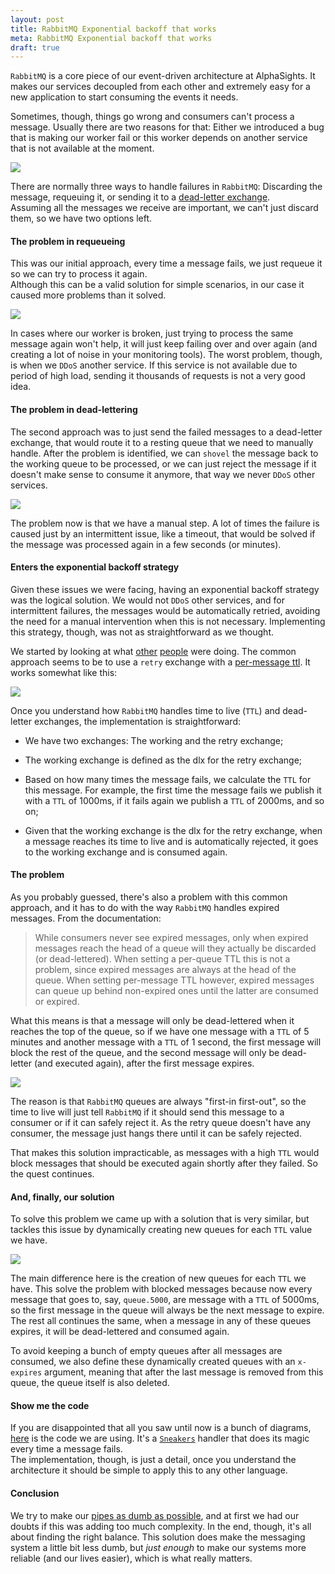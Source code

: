 ```yaml
---
layout: post
title: RabbitMQ Exponential backoff that works
meta: RabbitMQ Exponential backoff that works
draft: true
---
```


`RabbitMQ` is a core piece of our event-driven architecture at AlphaSights. It makes our services decoupled from each other and extremely easy for a new application to 
start consuming the events it needs.

Sometimes, though, things go wrong and consumers can't process a message. Usually there are two reasons for that: Either we introduced a bug that is making our worker fail or
this worker depends on another service that is not available at the moment.

<img src="/assets/images/reject.png">

There are normally three ways to handle failures in `RabbitMQ`: Discarding the message, requeuing it, or sending it to a [dead-letter exchange](https://www.rabbitmq.com/dlx.html).  
Assuming all the messages we receive are important, we can't just discard them, so we have two options left.

#### The problem in requeueing

This was our initial approach, every time a message fails, we just requeue it so we can try to process it again.  
Although this can be a valid solution for simple scenarios, in our case it caused more problems than it solved.

<img src="/assets/images/requeue.png">

In cases where our worker is broken, just trying to process the same message again won't help, it will just keep failing over and over again 
(and creating a lot of noise in your monitoring tools). The worst problem, though, is when we `DDoS` another service. If this service is not available due to period of
high load, sending it thousands of requests is not a very good idea.

#### The problem in dead-lettering 

The second approach was to just send the failed messages to a dead-letter exchange, that would route it to a resting queue that we need to manually handle. After the problem
is identified, we can `shovel` the message back to the working queue to be processed, or we can just reject the message if it doesn't make sense to consume it anymore, that way we never
`DDoS` other services.  

<img src="/assets/images/dlx.png">


The problem now is that we have a manual step. A lot of times the failure is caused just by an intermittent issue, like a timeout, that would be solved if the message was processed again in a few seconds (or minutes).


#### Enters the exponential backoff strategy

Given these issues we were facing, having an exponential backoff strategy was the logical solution. We would not `DDoS` other services, and for intermittent failures, the messages would be automatically retried,
avoiding the need for a manual intervention when this is not necessary. Implementing this strategy, though, was not as straightforward as we thought.

We started by looking at what [other](http://dev.venntro.com/2014/07/back-off-and-retry-with-rabbitmq/) [people](https://felipeelias.github.io/rabbitmq/2016/02/22/rabbitmq-exponential-backoff.html) were doing.
The common approach seems to be to use a `retry` exchange with a [per-message ttl](https://www.rabbitmq.com/ttl.html). It works somewhat like this:

<img src="/assets/images/ttl.png">

Once you understand how `RabbitMQ` handles time to live (`TTL`) and dead-letter exchanges, the implementation is straightforward:

* We have two exchanges: The working and the retry exchange;  

* The working exchange is defined as the dlx for the retry exchange;  

* Based on how many times the message fails, we calculate the `TTL` for this message. For example, the first time the message fails we publish it with a `TTL` of 1000ms, if it fails again
we publish a `TTL` of 2000ms, and so on;  

* Given that the working exchange is the dlx for the retry exchange, when a message reaches its time to live and is automatically rejected, it goes to the working exchange and is consumed again.

#### The problem

As you probably guessed, there's also a problem with this common approach, and it has to do with the way `RabbitMQ` handles expired messages. From the documentation:

> While consumers never see expired messages, only when expired messages reach
> the head of a queue will they actually be discarded (or dead-lettered). When
> setting a per-queue TTL this is not a problem, since expired messages are
> always at the head of the queue. When setting per-message TTL however,
> expired messages can queue up behind non-expired ones until the latter are
> consumed or expired.

What this means is that a message will only be dead-lettered when it reaches the top of the queue, so if we have one message with a `TTL` of 5 minutes and another message with a `TTL` of 1 second, the first
message will block the rest of the queue, and the second message will only be dead-letter (and executed again), after the first message expires.

<img src="/assets/images/blocked_messages.png">

The reason is that `RabbitMQ` queues are always "first-in first-out", so the time to live will just tell `RabbitMQ` if it should send this message to a consumer or if it can safely reject it. As
the retry queue doesn't have any consumer, the message just hangs there until it can be safely rejected.  

That makes this solution impracticable, as messages with a high `TTL` would block messages that should be executed again shortly after they failed. So the quest continues.

#### And, finally, our solution

To solve this problem we came up with a solution that is very similar, but tackles this issue by dynamically creating new queues for each `TTL` value we have.

<img src="/assets/images/final.png">

The main difference here is the creation of new queues for each `TTL` we have. This solve the problem with blocked messages because now every message that goes to, say, `queue.5000`, are message with a `TTL` of
5000ms, so the first message in the queue will always be the next message to expire. The rest all continues the same, when a message in any of these queues expires, it will be dead-lettered and consumed again.

To avoid keeping a bunch of empty queues after all messages are consumed, we also define these dynamically created queues with an `x-expires` argument, meaning that after the last message is removed from this queue, the queue 
itself is also deleted.

#### Show me the code

If you are disappointed that all you saw until now is a bunch of diagrams, [here](https://github.com/alphasights/sneakers_handlers/blob/5dd21c27b6643a581ad9fd9da69850c3290872cd/lib/sneakers_handlers/exponential_backoff_handler.rb)
is the code we are using. It's a [`Sneakers`](https://github.com/jondot/sneakers) handler that does its magic every time a message fails.  
The implementation, though, is just a detail, once you understand the architecture it should be simple to apply this to any other language.

#### Conclusion

We try to make our [pipes as dumb as possible](http://martinfowler.com/articles/microservices.html#SmartEndpointsAndDumbPipes), and at first we had our doubts if this was adding too much complexity.
In the end, though, it's all about finding the right balance. This solution does make the messaging system a little bit less dumb, but _just enough_ to make our systems more reliable (and our lives easier), 
which is what really matters.
